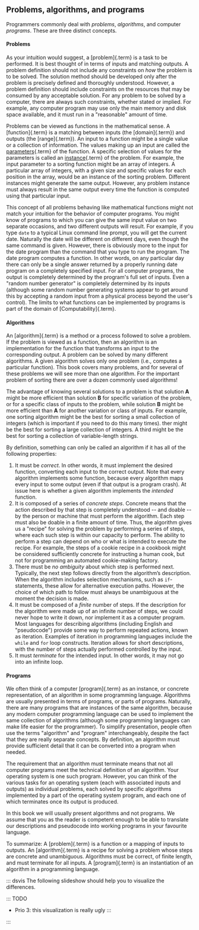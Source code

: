 
## Problems, algorithms, and programs

Programmers commonly deal with *problems*, *algorithms*, and computer *programs*.
These are three distinct concepts.

#### Problems

As your intuition would suggest, a [problem]{.term} is a task to be performed. It is best thought of in terms
of inputs and matching outputs. A problem definition should not include
any constraints on *how* the problem is to be solved. The solution
method should be developed only after the problem is precisely defined
and thoroughly understood. However, a problem definition should include
constraints on the resources that may be consumed by any acceptable
solution. For any problem to be solved by a computer, there are always
such constraints, whether stated or implied. For example, any computer
program may use only the main memory and disk space available, and it
must run in a "reasonable" amount of time.

Problems can be viewed as functions in the mathematical sense. A
[function]{.term} is a matching between inputs
(the [domain]{.term}) and outputs (the
[range]{.term}). An input to a function might be
a single value or a collection of information. The values making up an
input are called the [parameters](#parameter){.term} of the function. A specific selection of values for the
parameters is called an [instance](#problem-instance){.term} of the problem. For example, the input parameter to a
sorting function might be an array of integers. A particular array of
integers, with a given size and specific values for each position in the
array, would be an instance of the sorting problem. Different instances
might generate the same output. However, any problem instance must
always result in the same output every time the function is computed
using that particular input.

This concept of all problems behaving like mathematical functions might
not match your intuition for the behavior of computer programs. You
might know of programs to which you can give the same input value on two
separate occasions, and two different outputs will result. For example,
if you type `date` to a typical Linux command line prompt, you will get
the current date. Naturally the date will be different on different
days, even though the same command is given. However, there is obviously
more to the input for the date program than the command that you type to
run the program. The date program computes a function. In other words,
on any particular day there can only be a single answer returned by a
properly running date program on a completely specified input. For all
computer programs, the output is completely determined by the program's
full set of inputs. Even a "random number generator" is completely
determined by its inputs (although some random number generating systems
appear to get around this by accepting a random input from a physical
process beyond the user's control). The limits to what functions can be
implemented by programs is part of the domain of
[Computability]{.term}.

#### Algorithms

An [algorithm]{.term} is a method or a process
followed to solve a problem. If the problem is viewed as a function,
then an algorithm is an implementation for the function that transforms
an input to the corresponding output. A problem can be solved by many
different algorithms. A given algorithm solves only one problem (i.e.,
computes a particular function).
This book covers many problems, and for several of these problems we will see more than one algorithm.
For the important problem of sorting there are over a dozen commonly used algorithms!

The advantage of knowing several solutions to a problem is that solution
$\mathbf{A}$ might be more efficient than solution $\mathbf{B}$ for 
specific variation of the problem, or for a specific class of inputs to
the problem, while solution $\mathbf{B}$ might be more efficient than
$\mathbf{A}$ for another variation or class of inputs. For example, one
sorting algorithm might be the best for sorting a small collection of
integers (which is important if you need to do this many times). ther
might be the best for sorting a large collection of integers. A third
might be the best for sorting a collection of variable-length strings.

By definition, something can only be called an algorithm if it has all
of the following properties:

1.  It must be *correct*. In other words, it must implement the desired
    function, converting each input to the correct output. Note that
    every algorithm implements some function, because every algorithm
    maps every input to some output (even if that output is a program
    crash). At issue here is whether a given algorithm implements the
    *intended* function.
2.  It is composed of a series of *concrete steps*. Concrete means that
    the action described by that step is completely understood -- and
    doable -- by the person or machine that must perform the
    algorithm. Each step must also be doable in a finite amount of time.
    Thus, the algorithm gives us a "recipe" for solving the problem by
    performing a series of steps, where each such step is within our
    capacity to perform. The ability to perform a step can depend on who
    or what is intended to execute the recipe. For example, the steps of
    a cookie recipe in a cookbook might be considered sufficiently
    concrete for instructing a human cook, but not for programming an
    automated cookie-making factory.
3.  There must be *no ambiguity* about which step is performed next.
    Typically, the next step follows directly from the algorithm’s description.
    When the algorithm includes selection mechanisms, such as `if`-statements, these allow for alternative execution paths. 
    However, the choice of which path to follow must always be unambiguous at the moment the decision is made.
4.  It must be composed of a *finite* number of steps. If the
    description for the algorithm were made up of an infinite number of
    steps, we could never hope to write it down, nor implement it as a
    computer program. Most languages for describing algorithms
    (including English and "pseudocode") provide some way to perform
    repeated actions, known as iteration. Examples of iteration in
    programming languages include the `while` and `for` loop constructs.
    Iteration allows for short descriptions, with the number of steps
    actually performed controlled by the input.
5.  It must *terminate* for the intended input.
    In other words, it may not go into an infinite loop.

#### Programs

We often think of a computer [program]{.term} as
an instance, or concrete representation, of an algorithm in some
programming language. Algorithms are usually presented in terms of
programs, or parts of programs. Naturally, there are many programs that
are instances of the same algorithm, because any modern computer
programming language can be used to implement the same collection of
algorithms (although some programming languages can make life easier for
the programmer). To simplify presentation, people often use the terms
"algorithm" and "program" interchangeably, despite the fact that
they are really separate concepts. By definition, an algorithm must
provide sufficient detail that it can be converted into a program when
needed.

The requirement that an algorithm must terminate means that not all
computer programs meet the technical definition of an algorithm. Your
operating system is one such program. However, you can think of the
various tasks for an operating system (each with associated inputs and
outputs) as individual problems, each solved by specific algorithms
implemented by a part of the operating system program, and each one of
which terminates once its output is produced.

In this book we will usually present algorithms and not programs.
We assume that you as the reader is competent enough to be able to translate our descriptions and pseudocode into working programs in your favourite language.

To summarize: A [problem]{.term} is a function
or a mapping of inputs to outputs. An [algorithm]{.term} is a recipe for solving a problem whose steps are concrete
and unambiguous. Algorithms must be correct, of finite length, and must
terminate for all inputs. A [program]{.term} is
an instantiation of an algorithm in a programming language.

::: dsvis
The following slideshow should help you to visualize the differences.

::: TODO
- Prio 3: this visualization is really ugly
:::

<inlineav id="ProblemAlgorithmCON" src="AlgAnal/ProblemAlgorithmCON.js" name="Problem, Algorithm, and Program definitions Slideshow" links="AlgAnal/ProblemAlgorithmCON.css"/>
:::
